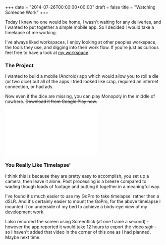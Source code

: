 +++
date = "2014-07-26T00:00:00+00:00"
draft = false
title = "Watching Someone Work"
+++

Today I knew no one would be home, I wasn't waiting for any deliveries, and I wanted to put together a simple mobile app. So I decided I would take a timelapse of me working.

I've always liked workspaces, I enjoy looking at other peoples workspace, the tools they use, and digging into their work flow. If you're just as curious feel free to have a look at <a href="/workspace" title="Joel Vardy's Workspace">my workspace</a>.

### The Project
I wanted to build a mobile (Android) app which would allow you to roll a die (or two dice) but all of the apps I tried looked like crap, required an internet connection, or had ads.

Now even if the dice are missing, you can play Monopoly in the middle of nowhere. <s>Download it from Google Play now.</s>

<div class="video aspect-16-9">
    <iframe src="//player.vimeo.com/video/101806233?title=0&amp;byline=0&amp;portrait=0" frameborder="0" webkitallowfullscreen mozallowfullscreen allowfullscreen></iframe>
</div>

### You Really Like Timelapse'
I think this is because they are pretty easy to accomplish, you set up a camera, then leave it alone. Post processing is a breeze compared to wading though loads of footage and putting it together in a meaningful way.

I've found it's much easier to use my GoPro to take timelapse' rather then a dSLR. And it's certainly easier to mount the GoPro, for the above timelapse I mounted it on underside of my bed to achieve a birds-eye view of my development work.

I also recorded the screen using Screenflick (at one frame a second) - however the app reported it would take 12 hours to export the video *sigh* - so I haven't added that video in the corner of this one as I had planned. Maybe next time.
